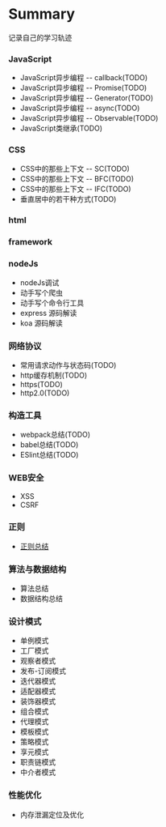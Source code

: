 # Summary
记录自己的学习轨迹

### JavaScript

* JavaScript异步编程 -- callback(TODO)
* JavaScript异步编程 -- Promise(TODO)
* JavaScript异步编程 -- Generator(TODO)
* JavaScript异步编程 -- async(TODO)
* JavaScript异步编程 -- Observable(TODO)
* JavaScript类继承(TODO)

### CSS

* CSS中的那些上下文 -- SC(TODO)
* CSS中的那些上下文 -- BFC(TODO)
* CSS中的那些上下文 -- IFC(TODO)
* 垂直居中的若干种方式(TODO)

### html

### framework

### nodeJs

* nodeJs调试
* 动手写个爬虫
* 动手写个命令行工具
* express 源码解读
* koa 源码解读

### 网络协议

* 常用请求动作与状态码(TODO)
* http缓存机制(TODO)
* https(TODO)
* http2.0(TODO)

### 构造工具

* webpack总结(TODO)
* babel总结(TODO)
* ESlint总结(TODO)

### WEB安全

* XSS
* CSRF

### 正则

* [正则总结](https://github.com/herofei/study/blob/master/%E6%AD%A3%E5%88%99/%E6%AD%A3%E5%88%99.md)

### 算法与数据结构

* 算法总结
* 数据结构总结

### 设计模式

* 单例模式
* 工厂模式
* 观察者模式
* 发布-订阅模式
* 迭代器模式
* 适配器模式
* 装饰器模式
* 组合模式
* 代理模式
* 模板模式
* 策略模式
* 享元模式
* 职责链模式
* 中介者模式

### 性能优化

* 内存泄漏定位及优化







